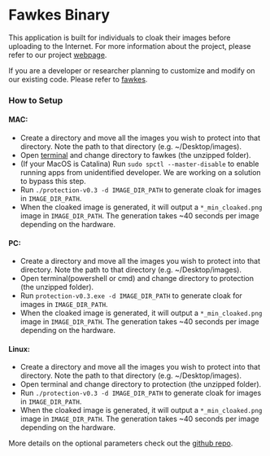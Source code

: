 # Fawkes Binary

This application is built for individuals to cloak their images before uploading to the Internet. For more information about the project, please refer to our project [webpage](http://sandlab.cs.uchicago.edu/fawkes/).  

If you are a developer or researcher planning to customize and modify on our existing code. Please refer to [fawkes](https://github.com/Shawn-Shan/fawkes/tree/master/). 

### How to Setup

#### MAC:

* Create a directory and move all the images you wish to protect into that directory. Note the path to that directory (e.g. ~/Desktop/images). 
* Open [terminal](https://support.apple.com/guide/terminal/open-or-quit-terminal-apd5265185d-f365-44cb-8b09-71a064a42125/mac) and change directory to fawkes (the unzipped folder). 
* (If your MacOS is Catalina) Run `sudo spctl --master-disable` to enable running apps from unidentified developer. We are working on a solution to bypass this step. 
* Run `./protection-v0.3 -d IMAGE_DIR_PATH` to generate cloak for images in `IMAGE_DIR_PATH`. 
* When the cloaked image is generated, it will output a `*_min_cloaked.png` image in `IMAGE_DIR_PATH`. The generation takes ~40 seconds per image depending on the hardware. 


#### PC:
* Create a directory and move all the images you wish to protect into that directory. Note the path to that directory (e.g. ~/Desktop/images). 
* Open terminal(powershell or cmd) and change directory to protection (the unzipped folder). 
* Run `protection-v0.3.exe -d IMAGE_DIR_PATH` to generate cloak for images in `IMAGE_DIR_PATH`. 
* When the cloaked image is generated, it will output a `*_min_cloaked.png` image in `IMAGE_DIR_PATH`. The generation takes ~40 seconds per image depending on the hardware. 

#### Linux:
* Create a directory and move all the images you wish to protect into that directory. Note the path to that directory (e.g. ~/Desktop/images). 
* Open terminal and change directory to protection (the unzipped folder). 
* Run `./protection-v0.3 -d IMAGE_DIR_PATH` to generate cloak for images in `IMAGE_DIR_PATH`. 
* When the cloaked image is generated, it will output a `*_min_cloaked.png` image in `IMAGE_DIR_PATH`. The generation takes ~40 seconds per image depending on the hardware. 


More details on the optional parameters check out the [github repo](https://github.com/Shawn-Shan/fawkes/tree/master/). 

